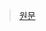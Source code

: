 > [원문](https://www.diva-portal.org/smash/get/diva2%3A1577674/FULLTEXT01.pdf?utm_source=chatgpt.com)


